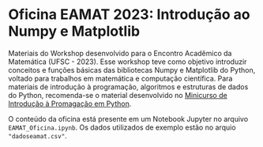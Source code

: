 # Oficina EAMAT 2023: Introdução ao Numpy e Matplotlib

Materiais do Workshop desenvolvido para o Encontro Acadêmico da Matemática (UFSC - 2023). Esse workshop teve como objetivo introduzir conceitos e funções básicas das bibliotecas Numpy e Matplotlib do Python, voltado para trabalhos em matemática e computação científica. Para materiais de introdução à programação, algoritmos e estruturas de dados do Python, recomenda-se o material desenvolvido no [Minicurso de Introdução à Promagação em Python](https://github.com/felipekriffel/MinicursoPythonPET-MTM).

O conteúdo da oficina está presente em um Notebook Jupyter no arquivo `EAMAT_Oficina.ipynb`. Os dados utilizados de exemplo estão no arquio `"dadoseamat.csv"`.
